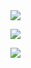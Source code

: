 
<img align="center" src="https://github-readme-stats-six-snowy.vercel.app/api?username=LudoDash&theme=dark">

![](https://komarev.com/ghpvc/?username=LudoDash&color=blueviolet)


<img align="center" src="https://github-readme-stats-six-snowy.vercel.app/api/top-langs/?username=LudoDash&theme=dark">
